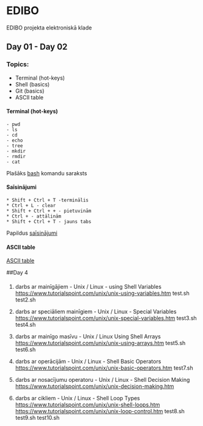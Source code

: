 # EDIBO
EDIBO projekta elektroniskā klade
## Day 01 - Day 02
### Topics:
- Terminal (hot-keys)
- Shell (basics)
- Git (basics)
- ASCII table
#### Terminal (hot-keys)
  ```
  - pwd
  - ls
  - cd
  - echo
  - tree
  - mkdir
  - rmdir
  - cat
  ```
   Plašāks [bash](https://ss64.com/bash/) komandu saraksts
   
#### Saīsinājumi
```
* Shift + Ctrl + T -terminālis 
* Ctrl + L - clear
* Shift + Ctrl + + - pietuvinām
* Ctrl + - attālinām
* Shift + Ctrl + T - jauns tabs 
```
Papildus [saīsinājumi](https://code.visualstudio.com/shortcuts/keyboard-shortcuts-linux.pdf)

#### ASCII table

[ASCII table](http://www.ecowin.org/ascii.htm)

##Day 4

####
1. darbs ar mainīgājiem - Unix /  Linux - using Shell Variables
https://www.tutorialspoint.com/unix/unix-using-variables.htm
test.sh
test2.sh

2. darbs ar speciāliem mainīgiem -  Unix / Linux - Special Variables
https://www.tutorialspoint.com/unix/unix-special-variables.htm
test3.sh
test4.sh

3. darbs ar mainīgo masīvu - Unix / Linux Using Shell Arrays
https://www.tutorialspoint.com/unix/unix-using-arrays.htm
test5.sh
test6.sh

4. darbs ar operācijām - Unix / Linux - Shell Basic Operators
https://www.tutorialspoint.com/unix/unix-basic-operators.htm
test7.sh


5. darbs ar nosacījumu operatoru - Unix / Linux - Shell Decision Making
https://www.tutorialspoint.com/unix/unix-decision-making.htm



6. darbs ar cikliem - Unix / Linux - Shell Loop Types
https://www.tutorialspoint.com/unix/unix-shell-loops.htm
https://www.tutorialspoint.com/unix/unix-loop-control.htm
test8.sh
test9.sh
test10.sh
